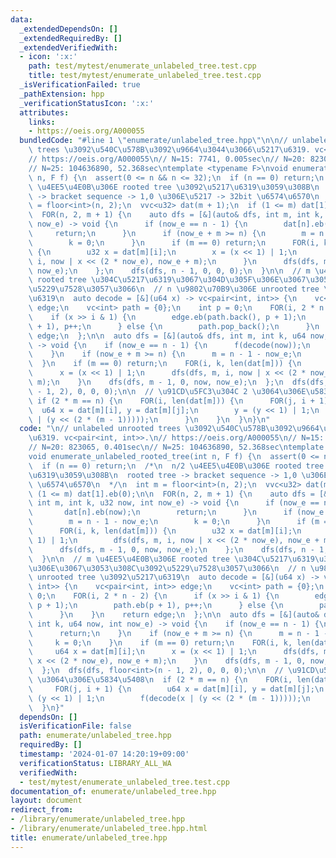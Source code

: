 ```yaml
---
data:
  _extendedDependsOn: []
  _extendedRequiredBy: []
  _extendedVerifiedWith:
  - icon: ':x:'
    path: test/mytest/enumerate_unlabeled_tree.test.cpp
    title: test/mytest/enumerate_unlabeled_tree.test.cpp
  _isVerificationFailed: true
  _pathExtension: hpp
  _verificationStatusIcon: ':x:'
  attributes:
    links:
    - https://oeis.org/A000055
  bundledCode: "#line 1 \"enumerate/unlabeled_tree.hpp\"\n\n// unlabeled unrooted\
    \ trees \u3092\u540C\u578B\u3092\u9664\u3044\u3066\u5217\u6319. vc<pair<int, int>>.\n\
    // https://oeis.org/A000055\n// N=15: 7741, 0.005sec\n// N=20: 823065, 0.401sec\n\
    // N=25: 104636890, 52.368sec\ntemplate <typename F>\nvoid enumerate_unlabeled_rooted_tree(int\
    \ n, F f) {\n  assert(0 <= n && n <= 32);\n  if (n == 0) return;\n  /*\n  n/2\
    \ \u4EE5\u4E0B\u306E rooted tree \u3092\u5217\u6319\u3059\u308B\n  rooted tree\
    \ -> bracket sequence -> 1,0 \u306E\u5217 -> 32bit \u6574\u6570\n  */\n  int m\
    \ = floor<int>(n, 2);\n  vvc<u32> dat(m + 1);\n  if (1 <= m) dat[1].eb(0);\n\n\
    \  FOR(n, 2, m + 1) {\n    auto dfs = [&](auto& dfs, int m, int k, u32 now, int\
    \ now_e) -> void {\n      if (now_e == n - 1) {\n        dat[n].eb(now);\n   \
    \     return;\n      }\n      if (now_e + m >= n) {\n        m = n - 1 - now_e;\n\
    \        k = 0;\n      }\n      if (m == 0) return;\n      FOR(i, k, len(dat[m]))\
    \ {\n        u32 x = dat[m][i];\n        x = (x << 1) | 1;\n        dfs(dfs, m,\
    \ i, now | x << (2 * now_e), now_e + m);\n      }\n      dfs(dfs, m - 1, 0, now,\
    \ now_e);\n    };\n    dfs(dfs, n - 1, 0, 0, 0);\n  }\n\n  // m \u4EE5\u4E0B\u306E\
    \ rooted tree \u304C\u5217\u6319\u3067\u304D\u305F\u306E\u3067\u3053\u308C\u3092\
    \u5229\u7528\u3057\u3066\n  // n \u9802\u70B9\u306E unrooted tree \u3092\u5217\
    \u6319\n  auto decode = [&](u64 x) -> vc<pair<int, int>> {\n    vc<pair<int, int>>\
    \ edge;\n    vc<int> path = {0};\n    int p = 0;\n    FOR(i, 2 * n - 2) {\n  \
    \    if (x >> i & 1) {\n        edge.eb(path.back(), p + 1);\n        path.eb(p\
    \ + 1), p++;\n      } else {\n        path.pop_back();\n      }\n    }\n    return\
    \ edge;\n  };\n\n  auto dfs = [&](auto& dfs, int m, int k, u64 now, int now_e)\
    \ -> void {\n    if (now_e == n - 1) {\n      f(decode(now));\n      return;\n\
    \    }\n    if (now_e + m >= n) {\n      m = n - 1 - now_e;\n      k = 0;\n  \
    \  }\n    if (m == 0) return;\n    FOR(i, k, len(dat[m])) {\n      u64 x = dat[m][i];\n\
    \      x = (x << 1) | 1;\n      dfs(dfs, m, i, now | x << (2 * now_e), now_e +\
    \ m);\n    }\n    dfs(dfs, m - 1, 0, now, now_e);\n  };\n  dfs(dfs, floor<int>(n\
    \ - 1, 2), 0, 0, 0);\n\n  // \u91CD\u5FC3\u304C 2 \u3064\u306E\u5834\u5408\n \
    \ if (2 * m == n) {\n    FOR(i, len(dat[m])) {\n      FOR(j, i + 1) {\n      \
    \  u64 x = dat[m][i], y = dat[m][j];\n        y = (y << 1) | 1;\n        f(decode(x\
    \ | (y << (2 * (m - 1)))));\n      }\n    }\n  }\n}\n"
  code: "\n// unlabeled unrooted trees \u3092\u540C\u578B\u3092\u9664\u3044\u3066\u5217\
    \u6319. vc<pair<int, int>>.\n// https://oeis.org/A000055\n// N=15: 7741, 0.005sec\n\
    // N=20: 823065, 0.401sec\n// N=25: 104636890, 52.368sec\ntemplate <typename F>\n\
    void enumerate_unlabeled_rooted_tree(int n, F f) {\n  assert(0 <= n && n <= 32);\n\
    \  if (n == 0) return;\n  /*\n  n/2 \u4EE5\u4E0B\u306E rooted tree \u3092\u5217\
    \u6319\u3059\u308B\n  rooted tree -> bracket sequence -> 1,0 \u306E\u5217 -> 32bit\
    \ \u6574\u6570\n  */\n  int m = floor<int>(n, 2);\n  vvc<u32> dat(m + 1);\n  if\
    \ (1 <= m) dat[1].eb(0);\n\n  FOR(n, 2, m + 1) {\n    auto dfs = [&](auto& dfs,\
    \ int m, int k, u32 now, int now_e) -> void {\n      if (now_e == n - 1) {\n \
    \       dat[n].eb(now);\n        return;\n      }\n      if (now_e + m >= n) {\n\
    \        m = n - 1 - now_e;\n        k = 0;\n      }\n      if (m == 0) return;\n\
    \      FOR(i, k, len(dat[m])) {\n        u32 x = dat[m][i];\n        x = (x <<\
    \ 1) | 1;\n        dfs(dfs, m, i, now | x << (2 * now_e), now_e + m);\n      }\n\
    \      dfs(dfs, m - 1, 0, now, now_e);\n    };\n    dfs(dfs, n - 1, 0, 0, 0);\n\
    \  }\n\n  // m \u4EE5\u4E0B\u306E rooted tree \u304C\u5217\u6319\u3067\u304D\u305F\
    \u306E\u3067\u3053\u308C\u3092\u5229\u7528\u3057\u3066\n  // n \u9802\u70B9\u306E\
    \ unrooted tree \u3092\u5217\u6319\n  auto decode = [&](u64 x) -> vc<pair<int,\
    \ int>> {\n    vc<pair<int, int>> edge;\n    vc<int> path = {0};\n    int p =\
    \ 0;\n    FOR(i, 2 * n - 2) {\n      if (x >> i & 1) {\n        edge.eb(path.back(),\
    \ p + 1);\n        path.eb(p + 1), p++;\n      } else {\n        path.pop_back();\n\
    \      }\n    }\n    return edge;\n  };\n\n  auto dfs = [&](auto& dfs, int m,\
    \ int k, u64 now, int now_e) -> void {\n    if (now_e == n - 1) {\n      f(decode(now));\n\
    \      return;\n    }\n    if (now_e + m >= n) {\n      m = n - 1 - now_e;\n \
    \     k = 0;\n    }\n    if (m == 0) return;\n    FOR(i, k, len(dat[m])) {\n \
    \     u64 x = dat[m][i];\n      x = (x << 1) | 1;\n      dfs(dfs, m, i, now |\
    \ x << (2 * now_e), now_e + m);\n    }\n    dfs(dfs, m - 1, 0, now, now_e);\n\
    \  };\n  dfs(dfs, floor<int>(n - 1, 2), 0, 0, 0);\n\n  // \u91CD\u5FC3\u304C 2\
    \ \u3064\u306E\u5834\u5408\n  if (2 * m == n) {\n    FOR(i, len(dat[m])) {\n \
    \     FOR(j, i + 1) {\n        u64 x = dat[m][i], y = dat[m][j];\n        y =\
    \ (y << 1) | 1;\n        f(decode(x | (y << (2 * (m - 1)))));\n      }\n    }\n\
    \  }\n}"
  dependsOn: []
  isVerificationFile: false
  path: enumerate/unlabeled_tree.hpp
  requiredBy: []
  timestamp: '2024-01-07 14:20:19+09:00'
  verificationStatus: LIBRARY_ALL_WA
  verifiedWith:
  - test/mytest/enumerate_unlabeled_tree.test.cpp
documentation_of: enumerate/unlabeled_tree.hpp
layout: document
redirect_from:
- /library/enumerate/unlabeled_tree.hpp
- /library/enumerate/unlabeled_tree.hpp.html
title: enumerate/unlabeled_tree.hpp
---
```

